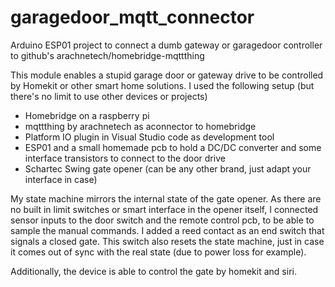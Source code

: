 # garagedoor_mqtt_connector
Arduino ESP01 project to connect a dumb gateway or garagedoor controller to github's arachnetech/homebridge-mqttthing

This module enables a stupid garage door or gateway drive to be controlled by Homekit or other smart home solutions.
I used the following setup (but there's no limit to use other devices or projects)
* Homebridge on a raspberry pi
* mqttthing by arachnetech as aconnector to homebridge
* Platform IO plugin in Visual Studio code as development tool
* ESP01 and a small homemade pcb to hold a DC/DC converter and some interface transistors to connect to the door drive
* Schartec Swing gate opener (can be any other brand, just adapt your interface in case)

My state machine mirrors the internal state of the gate opener. As there are no built in limit switches or smart interface in the opener itself, I connected sensor inputs to the door switch and the remote control pcb, to be able to sample the manual commands. I added a reed contact as an end switch that signals a closed gate. This switch also resets the state machine, just in case it comes out of sync with the real state (due to power loss for example).

Additionally, the device is able to control the gate by homekit and siri.

